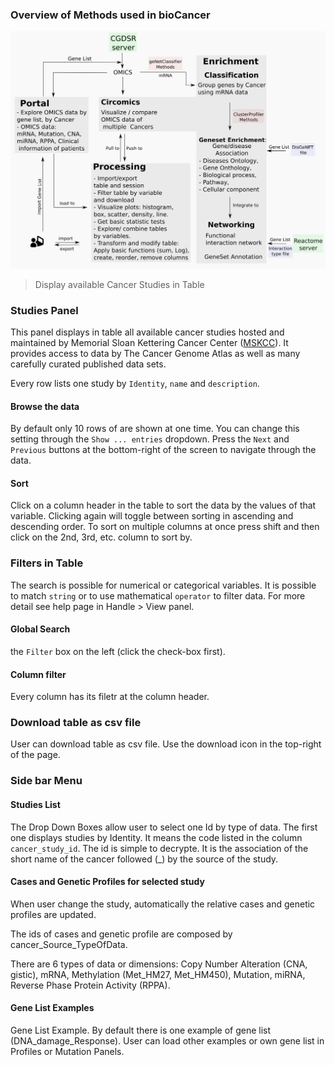 ### Overview of Methods used in bioCancer
![Overview Methods used in bioCancer](figures/overview_methods.png)

> Display available Cancer Studies in Table

### Studies Panel

This panel displays in table all available cancer studies hosted and maintained by Memorial Sloan Kettering Cancer Center ([MSKCC](https://www.mskcc.org)). It provides access to data by The Cancer Genome Atlas as well as many carefully curated published data sets. 

Every row lists one study by `Identity`, `name` and `description`.

#### Browse the data

By default only 10 rows of are shown at one time. You can change this setting through the `Show ... entries` dropdown. Press the `Next` and `Previous` buttons at the bottom-right of the screen to navigate through the data.

#### Sort

Click on a column header in the table to sort the data by the values of that variable. Clicking again will toggle between sorting in ascending and descending order. To sort on multiple columns at once press shift and then click on the 2nd, 3rd, etc. column to sort by.

### Filters in Table
The search is possible for numerical or categorical variables. It is possible to match `string` or to use mathematical `operator` to filter data. For more detail see help page in Handle > View panel. 
#### Global Search
the `Filter` box on the left (click the check-box first).
#### Column filter
Every column has its filetr at the column header.

### Download table as csv file
User can download table as csv file. Use the download icon in the top-right of the page.

### Side bar Menu

#### Studies List
The Drop Down Boxes allow user to select one Id by type of data. The first one displays studies by Identity. It means the code listed in the column `cancer_study_id`. The id is simple to decrypte. It is the association of the short name of the cancer followed (\_) by the source of the study.


#### Cases and Genetic Profiles for selected study
When user change the study, automatically the relative cases and genetic profiles are updated.

The ids of cases and genetic profile are composed by cancer\_Source\_TypeOfData.

There are 6 types of data or dimensions: Copy Number Alteration (CNA, gistic), mRNA, Methylation (Met\_HM27, Met\_HM450), Mutation, miRNA, Reverse Phase Protein Activity (RPPA).

#### Gene List Examples

Gene List Example. By default there is one example of gene list (DNA\_damage\_Response). User can load other examples or own gene list in Profiles or Mutation Panels.

